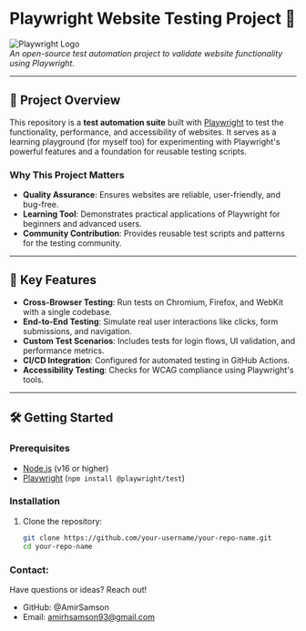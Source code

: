 # Playwright Website Testing Project 🧪

![Playwright Logo](https://playwright.dev/img/playwright-logo.svg)  
*An open-source test automation project to validate website functionality using Playwright.*

---

## 🚀 Project Overview

This repository is a **test automation suite** built with [Playwright](https://playwright.dev/docs/next/intro) to test the functionality, performance, and accessibility of websites. 
It serves as a learning playground (for myself too) for experimenting with Playwright's powerful features and a foundation for reusable testing scripts.

### Why This Project Matters
- **Quality Assurance**: Ensures websites are reliable, user-friendly, and bug-free.
- **Learning Tool**: Demonstrates practical applications of Playwright for beginners and advanced users.
- **Community Contribution**: Provides reusable test scripts and patterns for the testing community.

---

## 🎯 Key Features

- **Cross-Browser Testing**: Run tests on Chromium, Firefox, and WebKit with a single codebase.
- **End-to-End Testing**: Simulate real user interactions like clicks, form submissions, and navigation.
- **Custom Test Scenarios**: Includes tests for login flows, UI validation, and performance metrics.
- **CI/CD Integration**: Configured for automated testing in GitHub Actions.
- **Accessibility Testing**: Checks for WCAG compliance using Playwright's tools.

---

## 🛠️ Getting Started

### Prerequisites
- [Node.js](https://nodejs.org/) (v16 or higher)
- [Playwright](https://playwright.dev/docs/next/intro#installation) (`npm install @playwright/test`)

### Installation
1. Clone the repository:
   ```bash
   git clone https://github.com/your-username/your-repo-name.git
   cd your-repo-name

### Contact:
Have questions or ideas? Reach out!
- GitHub: @AmirSamson
- Email: amirhsamson93@gmail.com


